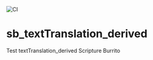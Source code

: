 ![CI](https://github.com/bible-technology/sb_textTranslation_derived/workflows/CI/badge.svg?branch=master)


# sb_textTranslation_derived

Test textTranslation_derived Scripture Burrito
